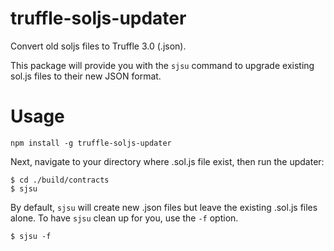 # truffle-soljs-updater
Convert old soljs files to Truffle 3.0 (.json).

This package will provide you with the `sjsu` command to upgrade existing sol.js files to their new JSON format.

# Usage

```
npm install -g truffle-soljs-updater
```

Next, navigate to your directory where .sol.js file exist, then run the updater:

```
$ cd ./build/contracts
$ sjsu
```

By default, `sjsu` will create new .json files but leave the existing .sol.js files alone. To have `sjsu` clean up for you, use the `-f` option.

```
$ sjsu -f
```
